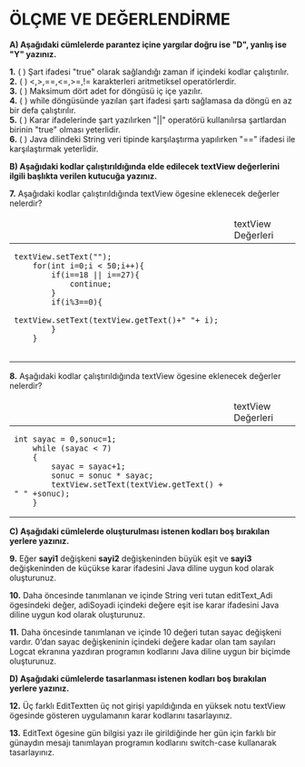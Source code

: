 # ÖLÇME VE DEĞERLENDİRME

**A) Aşağıdaki cümlelerde parantez içine yargılar doğru ise "D", yanlış ise "Y" yazınız.**

**1.** ( ) Şart ifadesi "true" olarak sağlandığı zaman if içindeki kodlar çalıştırılır.\
**2.** ( ) <,>,==,<=,>=,!= karakterleri aritmetiksel operatörlerdir.\
**3.** ( ) Maksimum dört adet for döngüsü iç içe yazılır.\
**4.** ( ) while döngüsünde yazılan şart ifadesi şartı sağlamasa da döngü en az bir defa çalıştırılır.\
**5.** ( ) Karar ifadelerinde şart yazılırken "||" operatörü kullanılırsa şartlardan birinin "true" olması yeterlidir.\
**6.** ( ) Java dilindeki String veri tipinde karşılaştırma yapılırken "==" ifadesi ile karşılaştırmak yeterlidir.

**B) Aşağıdaki kodlar çalıştırıldığında elde edilecek textView değerlerini ilgili başlıkta verilen kutucuğa yazınız.**


**7.** Aşağıdaki kodlar çalıştırıldığında textView ögesine eklenecek değerler nelerdir?

<table>
<thead>
    <tr>
        <td></td>
        <td>textView Değerleri</td>
    </tr>
</thead>
<tbody>
  <tr>
    <td><pre><code class="language-java">textView.setText("");
    for(int i=0;i < 50;i++){
        if(i==18 || i==27){
            continue;
        }
        if(i%3==0){
            textView.setText(textView.getText()+" "+ i);
        }
    }
    </code></pre>
    </td>
  </tr>
</tbody>
</table>

**8.** Aşağıdaki kodlar çalıştırıldığında textView ögesine eklenecek değerler nelerdir?

<table>
<thead>
    <tr>
        <td></td>
        <td>textView Değerleri</td>
    </tr>
</thead>
<tbody>
  <tr>
    <td><pre><code class="language-java">int sayac = 0,sonuc=1;
    while (sayac < 7)
    {
        sayac = sayac+1;
        sonuc = sonuc * sayac;
        textView.setText(textView.getText() + " " +sonuc);
    }</code></pre>
    </td>
  </tr>
</tbody>
</table>

**C) Aşağıdaki cümlelerde oluşturulması istenen kodları boş bırakılan yerlere yazınız.**

**9.** Eğer **sayi1** değişkeni **sayi2** değişkeninden büyük eşit ve **sayi3** değişkeninden de küçükse karar ifadesini Java diline uygun kod olarak oluşturunuz.

**10.** Daha öncesinde tanımlanan ve içinde String veri tutan editText_Adi ögesindeki değer, adiSoyadi içindeki değere eşit ise karar ifadesini Java diline uygun kod olarak oluşturunuz.

**11.** Daha öncesinde tanımlanan ve içinde 10 değeri tutan sayac değişkeni vardır. 0’dan sayac değişkeninin içindeki değere kadar olan tam sayıları Logcat ekranına yazdıran programın kodlarını Java diline uygun bir biçimde oluşturunuz.

**D) Aşağıdaki cümlelerde tasarlanması istenen kodları boş bırakılan yerlere yazınız.**

**12.** Üç farklı EditTextten üç not girişi yapıldığında en yüksek notu textView ögesinde gösteren uygulamanın karar kodlarını tasarlayınız.

**13.** EditText ögesine gün bilgisi yazı ile girildiğinde her gün için farklı bir günaydın mesajı tanımlayan programın kodlarını switch-case kullanarak tasarlayınız.